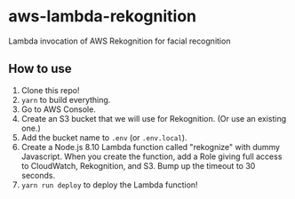 # aws-lambda-rekognition

Lambda invocation of AWS Rekognition for facial recognition

## How to use

1. Clone this repo!
2. `yarn` to build everything.
3. Go to AWS Console.
4. Create an S3 bucket that we will use for Rekognition. (Or use an existing
   one.)
5. Add the bucket name to `.env` (or `.env.local`).
6. Create a Node.js 8.10 Lambda function called "rekognize" with dummy
   Javascript. When you create the function, add a Role giving full access to
   CloudWatch, Rekognition, and S3. Bump up the timeout to 30 seconds.
7. `yarn run deploy` to deploy the Lambda function!
